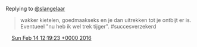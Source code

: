 Replying to [@slangelaar](https://twitter.com/slangelaar/status/698805376150589440)

> wakker kietelen, goedmaakseks en je dan uitrekken tot je ontbijt er is\. Eventueel "nu heb ik wel trek tijger"\. \#succesverzekerd

<img src="../../media/tweet.ico" width="12" /> [Sun Feb 14 12:19:23 +0000 2016](https://twitter.com/DromerDenker/status/698843982290354177)